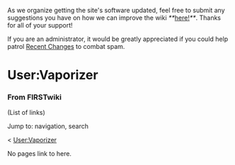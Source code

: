 As we organize getting the site's software updated, feel free to submit any
suggestions you have on how we can improve the wiki
_**_[here!](/index.php/User:Hallry/Suggestions "User:Hallry/Suggestions"
)_**_. Thanks for all of your support!

If you are an administrator, it would be greatly appreciated if you could help
patrol [Recent Changes](/index.php/Special:Recentchanges
"Special:Recentchanges" ) to combat spam.

# User:Vaporizer

### From FIRSTwiki

(List of links)

Jump to: navigation, search

&lt; [User:Vaporizer](/index.php?title=User:Vaporizer&redirect=no
"User:Vaporizer" )  

No pages link to here.

